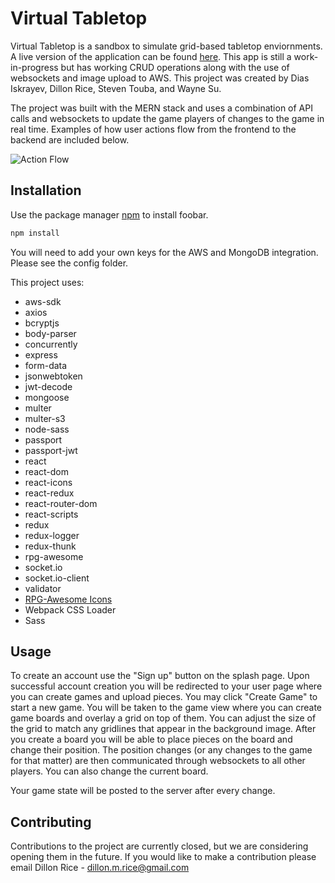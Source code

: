 # Virtual Tabletop

Virtual Tabletop is a sandbox to simulate grid-based tabletop enviornments. A live version of the application can be found [here](https://virtualtabletop.herokuapp.com/). This app is still a work-in-progress but has working CRUD operations along with the use of websockets and image upload to AWS. This project was created by Dias Iskrayev, Dillon Rice, Steven Touba, and Wayne Su.

The project was built with the MERN stack and uses a combination of API calls and websockets to update the game players of changes to the game in real time. Examples of how user actions flow from the frontend to the backend are included below.

![Action Flow](https://i.imgur.com/Ov2BxIm.png)



## Installation

Use the package manager [npm](https://pip.pypa.io/en/stable/) to install foobar.

```bash
npm install
```
You will need to add your own keys for the AWS and MongoDB integration. Please see the config folder.

This project uses:
  * aws-sdk
  * axios
  * bcryptjs
  * body-parser
  * concurrently
  * express
  * form-data
  * jsonwebtoken
  * jwt-decode
  * mongoose
  * multer
  * multer-s3
  * node-sass
  * passport
  * passport-jwt
  * react
  * react-dom
  * react-icons
  * react-redux
  * react-router-dom
  * react-scripts
  * redux
  * redux-logger
  * redux-thunk
  * rpg-awesome
  * socket.io
  * socket.io-client
  * validator
  * [RPG-Awesome Icons](https://nagoshiashumari.github.io/Rpg-Awesome/)
  * Webpack CSS Loader
  * Sass

## Usage

To create an account use the "Sign up" button on the splash page. Upon successful account creation you will be redirected to your user page where you can create games and upload pieces. You may click "Create Game" to start a new game. You will be taken to the game view where you can create game boards and overlay a grid on top of them. You can adjust the size of the grid to match any gridlines that appear in the background image. After you create a board you will be able to place pieces on the board and change their position. The position changes (or any changes to the game for that matter) are then communicated through websockets to all other players. You can also change the current board.

Your game state will be posted to the server after every change.

## Contributing
Contributions to the project are currently closed, but we are considering opening them in the future. If you would like to make a contribution please email Dillon Rice - dillon.m.rice@gmail.com
